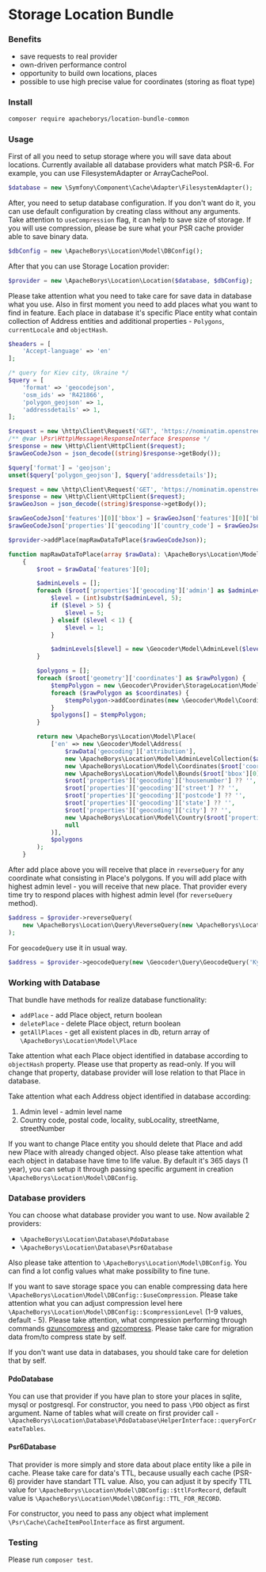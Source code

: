# Storage Location Bundle

### Benefits

* save requests to real provider
* own-driven performance control
* opportunity to build own locations, places
* possible to use high precise value for coordinates (storing as float type)

### Install

```bash
composer require apacheborys/location-bundle-common
```

### Usage

First of all you need to setup storage where you will save data about locations. Currently available all database providers what match PSR-6. For example, you can use FilesystemAdapter or ArrayCachePool.

```php
$database = new \Symfony\Component\Cache\Adapter\FilesystemAdapter();
```

After, you need to setup database configuration. If you don't want do it, you can use default configuration by creating class without any arguments. Take attention to `useCompression` flag, it can help to save size of storage. If you will use compression, please be sure what your PSR cache provider able to save binary data.

```php
$dbConfig = new \ApacheBorys\Location\Model\DBConfig();
```

After that you can use Storage Location provider:

```php
$provider = new \ApacheBorys\Location\Location($database, $dbConfig);
```

Please take attention what you need to take care for save data in database what you use. Also in first moment you need to add places what you want to find in feature. Each place in database it's specific Place entity what contain collection of Address entities and additional properties - `Polygons`, `currentLocale` and `objectHash`.

```php
$headers = [
    'Accept-language' => 'en'
];

/* query for Kiev city, Ukraine */
$query = [
    'format' => 'geocodejson',
    'osm_ids' => 'R421866',
    'polygon_geojson' => 1,
    'addressdetails' => 1,
];

$request = new \http\Client\Request('GET', 'https://nominatim.openstreetmap.org/lookup?' . http_build_query($query), $headers);
/** @var \Psr\Http\Message\ResponseInterface $response */
$response = new \Http\Client\HttpClient($request);
$rawGeoCodeJson = json_decode((string)$response->getBody());

$query['format'] = 'geojson';
unset($query['polygon_geojson'], $query['addressdetails']);

$request = new \http\Client\Request('GET', 'https://nominatim.openstreetmap.org/lookup?' . http_build_query($query), $headers);
$response = new \Http\Client\HttpClient($request);
$rawGeoJson = json_decode((string)$response->getBody());

$rawGeoCodeJson['features'][0]['bbox'] = $rawGeoJson['features'][0]['bbox'];
$rawGeoCodeJson['properties']['geocoding']['country_code'] = $rawGeoJson['features'][0]['properties']['address']['country_code'];

$provider->addPlace(mapRawDataToPlace($rawGeoCodeJson));

function mapRawDataToPlace(array $rawData): \ApacheBorys\Location\Model\Place
    {
        $root = $rawData['features'][0];

        $adminLevels = [];
        foreach ($root['properties']['geocoding']['admin'] as $adminLevel => $name) {
            $level = (int)substr($adminLevel, 5);
            if ($level > 5) {
                $level = 5;
            } elseif ($level < 1) {
                $level = 1;
            }

            $adminLevels[$level] = new \Geocoder\Model\AdminLevel($level, $name);
        }

        $polygons = [];
        foreach ($root['geometry']['coordinates'] as $rawPolygon) {
            $tempPolygon = new \Geocoder\Provider\StorageLocation\Model\Polygon();
            foreach ($rawPolygon as $coordinates) {
                $tempPolygon->addCoordinates(new \Geocoder\Model\Coordinates($coordinates[1], $coordinates[0]));
            }
            $polygons[] = $tempPolygon;
        }

        return new \ApacheBorys\Location\Model\Place(
            ['en' => new \Geocoder\Model\Address(
                $rawData['geocoding']['attribution'],
                new \ApacheBorys\Location\Model\AdminLevelCollection($adminLevels),
                new \ApacheBorys\Location\Model\Coordinates($root['coordinates'][1], $root['coordinates'][0]),
                new \ApacheBorys\Location\Model\Bounds($root['bbox'][0], $root['bbox'][1], $root['bbox'][2], $root['bbox'][3]),
                $root['properties']['geocoding']['housenumber'] ?? '',
                $root['properties']['geocoding']['street'] ?? '',
                $root['properties']['geocoding']['postcode'] ?? '',
                $root['properties']['geocoding']['state'] ?? '',
                $root['properties']['geocoding']['city'] ?? '',
                new \ApacheBorys\Location\Model\Country($root['properties']['geocoding']['country'], $root['properties']['geocoding']['country_code']),
                null
            )],
            $polygons
        );
    }
```

After add place above you will receive that place in `reverseQuery` for any coordinate what consisting in Place's polygons. If you will add place with highest admin level - you will receive that new place. That provider every time try to respond places with highest admin level (for `reverseQuery` method).

```php
$address = $provider->reverseQuery(
    new \ApacheBorys\Location\Query\ReverseQuery(new \ApacheBorys\Location\Model\Coordinates(50.4422519, 30.5423135))
);
```

For `geocodeQuery` use it in usual way.

```php
$address = $provider->geocodeQuery(new \Geocoder\Query\GeocodeQuery('Kyiv, Ukraine'));
```

### Working with Database

That bundle have methods for realize database functionality:
* `addPlace` - add Place object, return boolean
* `deletePlace` - delete Place object, return boolean
* `getAllPlaces` - get all existent places in db, return array of `\ApacheBorys\Location\Model\Place`

Take attention what each Place object identified in database according to `objectHash` property. Please use that property as read-only. If you will change that property, database provider will lose relation to that Place in database.

Take attention what each Address object identified in database according:
1. Admin level - admin level name
2. Country code, postal code, locality, subLocality, streetName, streetNumber

If you want to change Place entity you should delete that Place and add new Place with already changed object. Also please take attention what each object in database have time to life value. By default it's 365 days (1 year), you can setup it through passing specific argument in creation `\ApacheBorys\Location\Model\DBConfig`.

### Database providers

You can choose what database provider you want to use. Now available 2 providers:
* `\ApacheBorys\Location\Database\PdoDatabase`
* `\ApacheBorys\Location\Database\Psr6Database`

Also please take attention to `\ApacheBorys\Location\Model\DBConfig`. You can find a lot config values what make possibility to fine tune.

If you want to save storage space you can enable compressing data here `\ApacheBorys\Location\Model\DBConfig::$useCompression`. Please take attention what you can adjust compression level here `\ApacheBorys\Location\Model\DBConfig::$compressionLevel` (1-9 values, default - 5). Please take attention, what compression performing through commands [gzuncompress](https://www.php.net/manual/en/function.gzuncompress.php) and [gzcompress](https://www.php.net/manual/en/function.gzcompress.php). Please take care for migration data from/to compress state by self.

If you don't want use data in databases, you should take care for deletion that by self.

#### PdoDatabase

You can use that provider if you have plan to store your places in sqlite, mysql or postgresql. For constructor, you need to pass `\PDO` object as first argument. Name of tables what will create on first provider call - `\ApacheBorys\Location\Database\PdoDatabase\HelperInterface::queryForCreateTables`.

#### Psr6Database

That provider is more simply and store data about place entity like a pile in cache. Please take care for data's TTL, because usually each cache (PSR-6) provider have standart TTL value. Also, you can adjust it by specify TTL value for `\ApacheBorys\Location\Model\DBConfig::$ttlForRecord`, default value is `\ApacheBorys\Location\Model\DBConfig::TTL_FOR_RECORD`.

For constructor, you need to pass any object what implement `\Psr\Cache\CacheItemPoolInterface` as first argument.

### Testing

Please run `composer test`.
